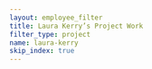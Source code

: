 ```yaml
---
layout: employee_filter
title: Laura Kerry’s Project Work
filter_type: project
name: laura-kerry
skip_index: true
---
```

